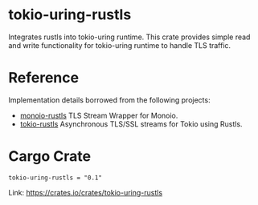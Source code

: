 # tokio-uring-rustls
Integrates rustls into tokio-uring runtime. This crate provides simple read and write functionality for tokio-uring runtime to handle TLS traffic.

# Reference
Implementation details borrowed from the following projects:

* [monoio-rustls](https://github.com/monoio-rs/monoio-tls) TLS Stream Wrapper for Monoio.
* [tokio-rustls](https://github.com/tokio-rs/tls/tree/master/tokio-rustls) Asynchronous TLS/SSL streams for Tokio using Rustls.

# Cargo Crate
```
tokio-uring-rustls = "0.1"
```
Link: https://crates.io/crates/tokio-uring-rustls
